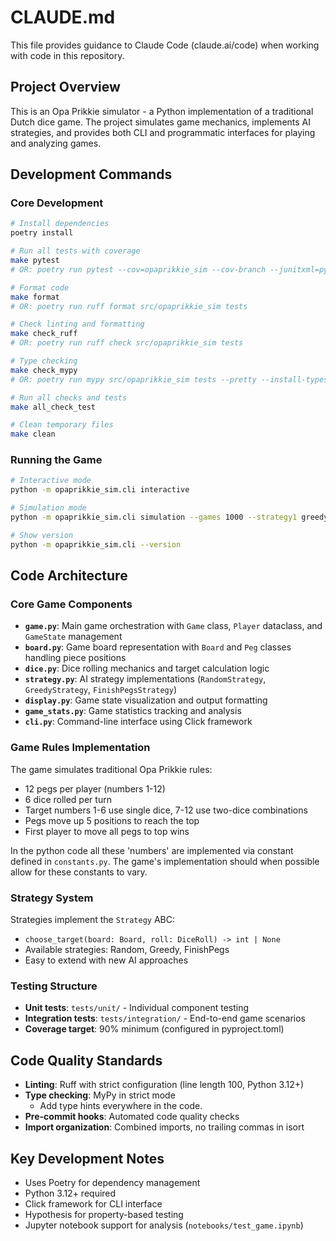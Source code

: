 # CLAUDE.md

This file provides guidance to Claude Code (claude.ai/code) when working with code in this repository.

## Project Overview

This is an Opa Prikkie simulator - a Python implementation of a traditional Dutch dice game. The project simulates game mechanics, implements AI strategies, and provides both CLI and programmatic interfaces for playing and analyzing games.

## Development Commands

### Core Development
```bash
# Install dependencies
poetry install

# Run all tests with coverage
make pytest
# OR: poetry run pytest --cov=opaprikkie_sim --cov-branch --junitxml=python_test_report.xml

# Format code
make format
# OR: poetry run ruff format src/opaprikkie_sim tests

# Check linting and formatting
make check_ruff
# OR: poetry run ruff check src/opaprikkie_sim tests

# Type checking
make check_mypy
# OR: poetry run mypy src/opaprikkie_sim tests --pretty --install-types --non-interactive

# Run all checks and tests
make all_check_test

# Clean temporary files
make clean
```

### Running the Game
```bash
# Interactive mode
python -m opaprikkie_sim.cli interactive

# Simulation mode
python -m opaprikkie_sim.cli simulation --games 1000 --strategy1 greedy --strategy2 smart

# Show version
python -m opaprikkie_sim.cli --version
```

## Code Architecture

### Core Game Components

- **`game.py`**: Main game orchestration with `Game` class, `Player` dataclass, and `GameState` management
- **`board.py`**: Game board representation with `Board` and `Peg` classes handling piece positions
- **`dice.py`**: Dice rolling mechanics and target calculation logic
- **`strategy.py`**: AI strategy implementations (`RandomStrategy`, `GreedyStrategy`, `FinishPegsStrategy`)
- **`display.py`**: Game state visualization and output formatting
- **`game_stats.py`**: Game statistics tracking and analysis
- **`cli.py`**: Command-line interface using Click framework

### Game Rules Implementation

The game simulates traditional Opa Prikkie rules:
- 12 pegs per player (numbers 1-12)
- 6 dice rolled per turn
- Target numbers 1-6 use single dice, 7-12 use two-dice combinations
- Pegs move up 5 positions to reach the top
- First player to move all pegs to top wins

In the python code all these 'numbers' are implemented via constant defined in `constants.py`. The game's implementation should when possible allow for these constants to vary.

### Strategy System

Strategies implement the `Strategy` ABC:
- `choose_target(board: Board, roll: DiceRoll) -> int | None`
- Available strategies: Random, Greedy, FinishPegs
- Easy to extend with new AI approaches

### Testing Structure

- **Unit tests**: `tests/unit/` - Individual component testing
- **Integration tests**: `tests/integration/` - End-to-end game scenarios
- **Coverage target**: 90% minimum (configured in pyproject.toml)

## Code Quality Standards

- **Linting**: Ruff with strict configuration (line length 100, Python 3.12+)
- **Type checking**: MyPy in strict mode
  - Add type hints everywhere in the code.
- **Pre-commit hooks**: Automated code quality checks
- **Import organization**: Combined imports, no trailing commas in isort

## Key Development Notes

- Uses Poetry for dependency management
- Python 3.12+ required
- Click framework for CLI interface
- Hypothesis for property-based testing
- Jupyter notebook support for analysis (`notebooks/test_game.ipynb`)
